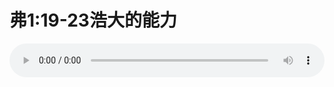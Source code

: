 # 弗1:19-23浩大的能力

<audio style="width: 100%;" preload="false" controls controlslist="nodownload"><source src="http://file.simai.life/audio/mp3/old/12330.mp3" type="audio/mpeg">Your browser does not support the audio element.</audio>


